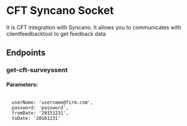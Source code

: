 # CFT Syncano Socket

It is CFT integration with Syncano. It allows you to communicates with clientfeedbacktool to get feedback data

## Endpoints

### get-cft-surveyssent

#### Parameters:
```

  userName: 'username@firm.com',
  password: 'password',
  fromDate: '20151231',
  toDate: '20161231'
```

